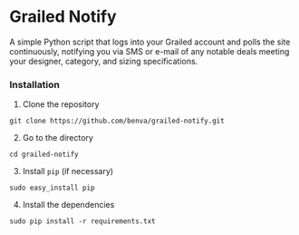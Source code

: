 # Grailed Notify

A simple Python script that logs into your Grailed account and polls the site continuously, notifying you via SMS or e-mail of any notable deals meeting your designer, category, and sizing specifications.

### Installation
1. Clone the repository

`git clone https://github.com/benva/grailed-notify.git`

2. Go to the directory

`cd grailed-notify`

3. Install `pip` (if necessary)

`sudo easy_install pip`

4. Install the dependencies

`sudo pip install -r requirements.txt`
